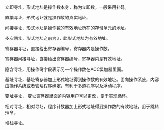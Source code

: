 立即寻址，形式地址是操作数本身，称为立即数，一般采用补码。 

直接寻址，形式地址就是操作数的真实地址。 

间接寻址，形式地址是操作数的有效地址所在的存储单元的地址。 

多次间址，形式地址之前为0，此形式地址为有效地址。 

寄存器寻址，直接给出寄存器编号，寄存器内是操作数。 

寄存器间接寻址，直接给出寄存器编号，寄存器内是有效地址。 

隐含寻址，用操作码字段表示另一个操作数在ACC累加器里面。 

基址寻址，基址寄存器加上形式地址得到操作数的有效地址。面向操作系统，内容由操作系统或者管理程序确定，有利于多道程序以及浮动程序。 

变址寻址， 变址寄存器里面的内容用户可以更改，便于实现循环。 

相对寻址，相对寻址，程序计数器加上形式地址得到操作数的有效地址，用于跳转指令。 

堆栈寻址。 